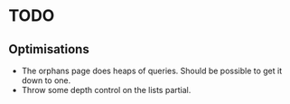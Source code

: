 # TODO

## Optimisations

* The orphans page does heaps of queries. Should be possible to get it down to
  one.
* Throw some depth control on the lists partial.

